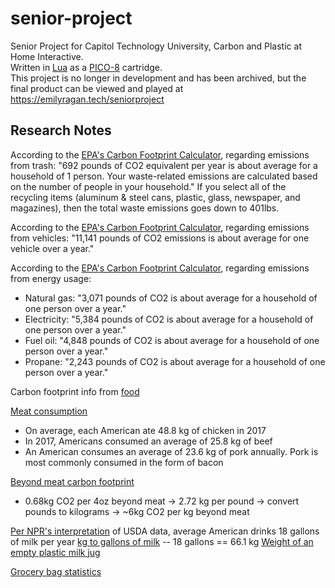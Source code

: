 # senior-project
Senior Project for Capitol Technology University, Carbon and Plastic at Home Interactive.  
Written in [Lua](https://www.lua.org) as a [PICO-8](https://www.lexaloffle.com/pico-8.php) cartridge.  
This project is no longer in development and has been archived, but the final product can be viewed and played at https://emilyragan.tech/seniorproject

## Research Notes
According to the [EPA's Carbon Footprint Calculator](https://www3.epa.gov/carbon-footprint-calculator/), regarding emissions from trash: "692 pounds of CO2 equivalent per year is about average for a household of 1 person. Your waste-related emissions are calculated based on the number of people in your household." If you select all of the recycling items (aluminum & steel cans, plastic, glass, newspaper, and magazines), then the total waste emissions goes down to 401lbs.

According to the [EPA's Carbon Footprint Calculator](https://www3.epa.gov/carbon-footprint-calculator/), regarding emissions from vehicles: "11,141 pounds of CO2 emissions is about average for one vehicle over a year."

According to the [EPA's Carbon Footprint Calculator](https://www3.epa.gov/carbon-footprint-calculator/), regarding emissions from energy usage:
 * Natural gas: "3,071 pounds of CO2 is about average for a household of one person over a year."
 * Electricity: "5,384 pounds of CO2 is about average for a household of one person over a year."
 * Fuel oil: "4,848 pounds of CO2 is about average for a household of one person over a year."
 * Propane: "2,243 pounds of CO2 is about average for a household of one person over a year."

Carbon footprint info from [food](https://interactive.carbonbrief.org/what-is-the-climate-impact-of-eating-meat-and-dairy/)

[Meat consumption](https://www.worldatlas.com/articles/meat-consumption-in-america.html)
 * On average, each American ate 48.8 kg of chicken in 2017
 * In 2017, Americans consumed an average of 25.8 kg of beef
 * An American consumes an average of 23.6 kg of pork annually. Pork is most commonly consumed in the form of bacon

[Beyond meat carbon footprint](https://consumerecology.com/beyond-meat-burger-carbon-footprint-environmental-impact/)
 * 0.68kg CO2 per 4oz beyond meat -> 2.72 kg per pound -> convert pounds to kilograms -> ~6kg CO2 per kg beyond meat

[Per NPR's interpretation](https://www.npr.org/sections/thesalt/2017/05/16/528460207/why-are-americans-drinking-less-cows-milk-its-appeal-has-curdled#:~:text=Americans%20are%20drinking%20a%20lot%20less%20milk%20than,breakfast%20cereal%20or%20dipped%20into%20the%20occasional%20milkshake.) of USDA data, average American drinks 18 gallons of milk per year
[kg to gallons of milk](https://coolconversion.com/density-volume-mass/----gallon--of--milk--in--kg#:~:text=US%20gallons%20to%20kilograms%20of%20Milk%20%20,%2029.4%20kilograms%20%2018%20more%20rows%20) -- 18 gallons == 66.1 kg
[Weight of an empty plastic milk jug](https://www.waste360.com/mag/waste_hdpe_bottles_2#:~:text=An%20empty%201-gallon%20milk%20jug%20weighed%2095%20grams,1970.%20Now%2C%20it%20weighs%20less%20than%2060%20grams.)

[Grocery bag statistics](https://cen.acs.org/articles/92/i37/Breaking-Plastic-Bag-Habit.html)
